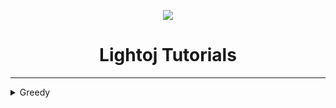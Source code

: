 
<p align="center">
	<img src="https://github.com/Saurav-Paul/My-Wiki/blob/master/logo.png" align="center" >
</p>

<h1 align="center">Lightoj Tutorials</h1>

---


<details>
  <summary>Greedy</summary>
	
  <ul>
   <li> 
	[Lightoj 1016 - Brush (II)](Lightoj-1016-Brush(II).md)
   </li>
  </Ul>
</details>
